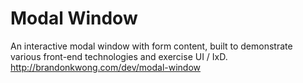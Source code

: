 Modal Window
============

An interactive modal window with form content, built to demonstrate various front-end technologies and exercise UI / IxD. http://brandonkwong.com/dev/modal-window
